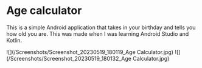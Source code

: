 # Age calculator
This is a simple Android application that takes in your birthday and tells you how old you are. This was made when I was learning Android Studio and Kotlin.

![](/Screenshots/Screenshot_20230519_180119_Age Calculator.jpg)
![](/Screenshots/Screenshot_20230519_180132_Age Calculator.jpg)
